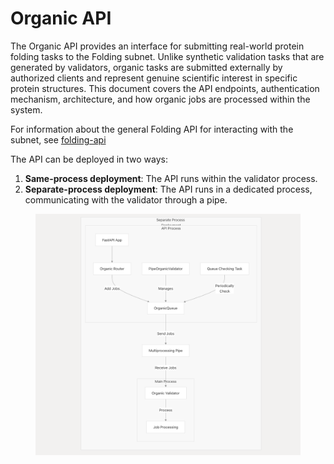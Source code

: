 # Organic API

The Organic API provides an interface for submitting real-world protein folding tasks to the Folding subnet. Unlike synthetic validation tasks that are generated by validators, organic tasks are submitted externally by authorized clients and represent genuine scientific interest in specific protein structures. This document covers the API endpoints, authentication mechanism, architecture, and how organic jobs are processed within the system.

For information about the general Folding API for interacting with the subnet, see [folding-api](../folding-api/ "mention")



The API can be deployed in two ways:

1. **Same-process deployment**: The API runs within the validator process.
2. **Separate-process deployment**: The API runs in a dedicated process, communicating with the validator through a pipe.



<div align="center"><figure><img src="../../../../.gitbook/assets/Screenshot 2025-05-04 at 21.35.28.png" alt="" width="563"><figcaption></figcaption></figure></div>



### &#x20;<a href="#api-endpoints" id="api-endpoints"></a>





